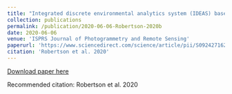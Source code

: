 ```yaml
---
title: "Integrated discrete environmental analytics system (IDEAS) based on a DGGS."
collection: publications
permalink: /publication/2020-06-06-Robertson-2020b
date: 2020-06-06
venue: 'ISPRS Journal of Photogrammetry and Remote Sensing'
paperurl: 'https://www.sciencedirect.com/science/article/pii/S0924271620300502'
citation: 'Robertson et al. 2020'
---
```


<a href='https://www.sciencedirect.com/science/article/pii/S0924271620300502'>Download paper here</a>

Recommended citation: Robertson et al. 2020